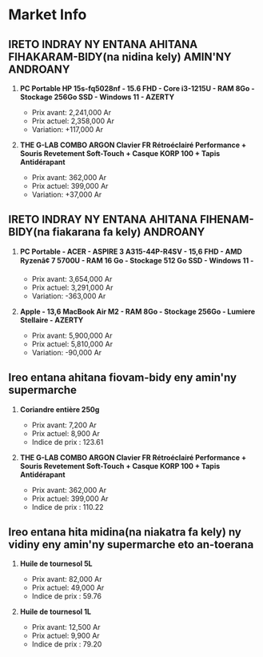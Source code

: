 # Market Info

## IRETO INDRAY NY ENTANA AHITANA FIHAKARAM-BIDY(na nidina kely) AMIN'NY ANDROANY

1. **PC Portable HP 15s-fq5028nf - 15.6 FHD - Core i3-1215U - RAM 8Go - Stockage 256Go SSD - Windows 11 - AZERTY**
   - Prix avant: 2,241,000 Ar
   - Prix actuel: 2,358,000 Ar
   - Variation: +117,000 Ar

2. **THE G-LAB COMBO ARGON Clavier FR Rétroéclairé Performance + Souris Revetement Soft-Touch + Casque KORP 100 + Tapis Antidérapant**
   - Prix avant: 362,000 Ar
   - Prix actuel: 399,000 Ar
   - Variation: +37,000 Ar

## IRETO INDRAY NY ENTANA AHITANA FIHENAM-BIDY(na fiakarana fa kely) ANDROANY

1. **PC Portable - ACER - ASPIRE 3 A315-44P-R4SV - 15,6 FHD - AMD Ryzenâ¢ 7 5700U - RAM 16 Go - Stockage 512 Go SSD - Windows 11 -**
   - Prix avant: 3,654,000 Ar
   - Prix actuel: 3,291,000 Ar
   - Variation: -363,000 Ar

2. **Apple - 13,6 MacBook Air M2 - RAM 8Go - Stockage 256Go - Lumiere Stellaire - AZERTY**
   - Prix avant: 5,900,000 Ar
   - Prix actuel: 5,810,000 Ar
   - Variation: -90,000 Ar

## Ireo entana ahitana fiovam-bidy eny amin'ny supermarche

1. **Coriandre entière 250g**
   - Prix avant: 7,200 Ar
   - Prix actuel: 8,900 Ar
   - Indice de prix : 123.61

2. **THE G-LAB COMBO ARGON Clavier FR Rétroéclairé Performance + Souris Revetement Soft-Touch + Casque KORP 100 + Tapis Antidérapant**
   - Prix avant: 362,000 Ar
   - Prix actuel: 399,000 Ar
   - Indice de prix : 110.22

## Ireo entana hita midina(na niakatra fa kely) ny vidiny eny amin'ny supermarche eto an-toerana

1. **Huile de tournesol 5L**
   - Prix avant: 82,000 Ar
   - Prix actuel: 49,000 Ar
   - Indice de prix : 59.76

2. **Huile de tournesol 1L**
   - Prix avant: 12,500 Ar
   - Prix actuel: 9,900 Ar
   - Indice de prix : 79.20

